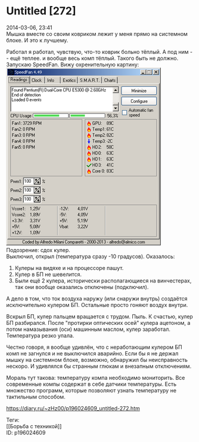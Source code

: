 Untitled [272]
===============

   
 2014-03-06, 23:41   
  Мышка вместе со своим ковриком лежит у меня прямо на системном блоке. И это к лучшему.   
   
 Работал я работал, чувствую, что-то коврик больно тёплый. А под ним -- ещё теплее. и вообще весь комп тёплый. Такого быть не должно. Запускаю SpeedFan. Вижу охренительную картину:   
  ![](pics/72bf429fa27e.png)    
 Подозрение: сдох кулер.   
 Выключил, открыл (температура сразу -10 градусов). Оказалось:   
 1. Кулеры на видяхе и на процессоре пашут.   
 2. Кулер в БП не шевелится.   
 3. Были ещё 2 кулера, исторически располагающиеся на винчестерах, так они вообще оказались отключены (подключил).   
   
 А дело в том, что ток воздуха наружу (или снаружи внутрь) создаётся исключительно кулером БП. Остальные просто гоняют воздух внутри.   
   
 Вскрыл БП, кулер пальцем вращается с трудом. Пыль. К счастью, кулер БП разбирался. После "протирки оптических осей" кулера ацетоном, а потом намазывания (оси) машинным маслом, кулер заработал. Температура резко упала.   
   
 Честно говоря, я вообще удивлён, что с неработающим кулером БП комп не загнулся и не выключился аварийно. Если бы я не держал мышку на системном блоке, возможно, обнаружил бы неисправность нескоро. И удивлялся бы странным глюкам и внезапным отключениям.   
   
 Мораль тут такова: температуру компа необходимо мониторить. Все современные компы содержат в себе датчики температуры. Есть множество программ, которые позволяют узнать температуру не тактильным способом.   
    
 <https://diary.ru/~zHz00/p196024609_untitled-272.htm>   
   
 Теги:   
 [[Борьба с техникой]]   
 ID: p196024609
